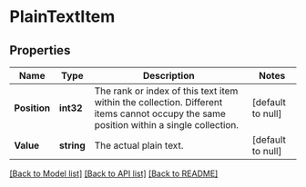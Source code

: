 # PlainTextItem

## Properties
Name | Type | Description | Notes
------------ | ------------- | ------------- | -------------
**Position** | **int32** | The rank or index of this text item within the collection. Different items cannot occupy the same position within a single collection. | [default to null]
**Value** | **string** | The actual plain text. | [default to null]

[[Back to Model list]](../README.md#documentation-for-models) [[Back to API list]](../README.md#documentation-for-api-endpoints) [[Back to README]](../README.md)

